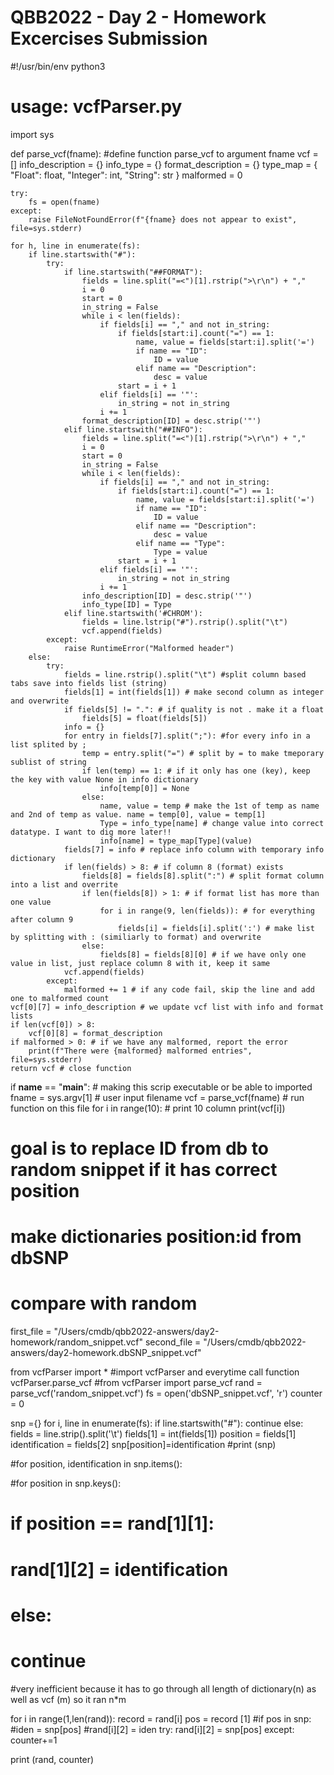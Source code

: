  # QBB2022 - Day 2 - Homework Excercises Submission
#!/usr/bin/env python3
# usage: vcfParser.py

import sys

def parse_vcf(fname): #define function parse_vcf to argument fname
    vcf = []
    info_description = {}
    info_type = {}
    format_description = {}
    type_map = {
        "Float": float,
        "Integer": int,
        "String": str
        }
    malformed = 0

    try:
        fs = open(fname)
    except:
        raise FileNotFoundError(f"{fname} does not appear to exist", file=sys.stderr)

    for h, line in enumerate(fs):
        if line.startswith("#"):
            try:
                if line.startswith("##FORMAT"):
                    fields = line.split("=<")[1].rstrip(">\r\n") + ","
                    i = 0
                    start = 0
                    in_string = False
                    while i < len(fields):
                        if fields[i] == "," and not in_string:
                            if fields[start:i].count("=") == 1:
                                name, value = fields[start:i].split('=')
                                if name == "ID":
                                    ID = value
                                elif name == "Description":
                                    desc = value
                            start = i + 1
                        elif fields[i] == '"':
                            in_string = not in_string
                        i += 1
                    format_description[ID] = desc.strip('"')
                elif line.startswith("##INFO"):
                    fields = line.split("=<")[1].rstrip(">\r\n") + ","
                    i = 0
                    start = 0
                    in_string = False
                    while i < len(fields):
                        if fields[i] == "," and not in_string:
                            if fields[start:i].count("=") == 1:
                                name, value = fields[start:i].split('=')
                                if name == "ID":
                                    ID = value
                                elif name == "Description":
                                    desc = value
                                elif name == "Type":
                                    Type = value
                            start = i + 1
                        elif fields[i] == '"':
                            in_string = not in_string
                        i += 1
                    info_description[ID] = desc.strip('"')
                    info_type[ID] = Type
                elif line.startswith('#CHROM'):
                    fields = line.lstrip("#").rstrip().split("\t")
                    vcf.append(fields)
            except:
                raise RuntimeError("Malformed header")
        else:
            try:
                fields = line.rstrip().split("\t") #split column based tabs save into fields list (string)
                fields[1] = int(fields[1]) # make second column as integer and overwrite
                if fields[5] != ".": # if quality is not . make it a float
                    fields[5] = float(fields[5])
                info = {}
                for entry in fields[7].split(";"): #for every info in a list splited by ; 
                    temp = entry.split("=") # split by = to make tmeporary sublist of string
                    if len(temp) == 1: # if it only has one (key), keep the key with value None in info dictionary 
                        info[temp[0]] = None
                    else:
                        name, value = temp # make the 1st of temp as name and 2nd of temp as value. name = temp[0], value = temp[1]
                        Type = info_type[name] # change value into correct datatype. I want to dig more later!!
                        info[name] = type_map[Type](value)
                fields[7] = info # replace info column with temporary info dictionary
                if len(fields) > 8: # if column 8 (format) exists 
                    fields[8] = fields[8].split(":") # split format column into a list and overrite
                    if len(fields[8]) > 1: # if format list has more than one value
                        for i in range(9, len(fields)): # for everything after column 9
                            fields[i] = fields[i].split(':') # make list by splitting with : (similiarly to format) and overwrite
                    else:
                        fields[8] = fields[8][0] # if we have only one value in list, just replace column 8 with it, keep it same
                vcf.append(fields)
            except:
                malformed += 1 # if any code fail, skip the line and add one to malformed count
    vcf[0][7] = info_description # we update vcf list with info and format lists
    if len(vcf[0]) > 8:
        vcf[0][8] = format_description
    if malformed > 0: # if we have any malformed, report the error
        print(f"There were {malformed} malformed entries", file=sys.stderr)
    return vcf # close function

if __name__ == "__main__": # making this scrip executable or be able to imported
    fname = sys.argv[1] # user input filename
    vcf = parse_vcf(fname) # run function on this file
    for i in range(10): # print 10 column 
        print(vcf[i])
		
		
		
		
		
		
		

# goal is to replace ID from db to random snippet if it has correct position
# make dictionaries position:id from dbSNP
# compare with random

first_file = "/Users/cmdb/qbb2022-answers/day2-homework/random_snippet.vcf"
second_file = "/Users/cmdb/qbb2022-answers/day2-homework.dbSNP_snippet.vcf"



from vcfParser import *
#import vcfParser and everytime call function vcfParser.parse_vcf
#from vcfParser import parse_vcf
rand = parse_vcf('random_snippet.vcf')
fs = open('dbSNP_snippet.vcf', 'r')
counter = 0

snp ={}
for i, line in enumerate(fs):
    if line.startswith("#"):
        continue
    else:
        fields = line.strip().split('\t')
        fields[1] = int(fields[1])
        position = fields[1]
        identification = fields[2]
        snp[position]=identification
#print (snp)

#for position, identification in snp.items(): 

#for position in snp.keys():
#   if position == rand[1][1]:
#       rand[1][2] = identification
#   else:
#       continue

#very inefficient because it has to go through all length of dictionary(n) as well as vcf (m) so it ran n*m 



for i in range(1,len(rand)):
    record = rand[i]
    pos = record [1]
    #if pos in snp:
        #iden = snp[pos]
        #rand[i][2] = iden
    try:
        rand[i][2] = snp[pos]
    except:
        counter+=1

print (rand, counter)